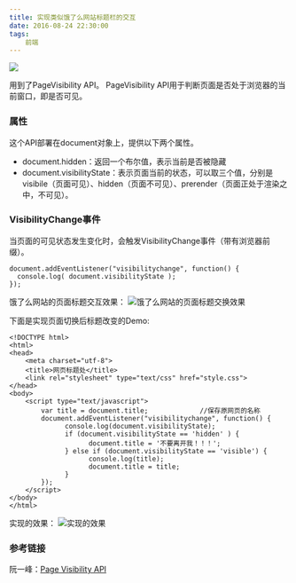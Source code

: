 ```yaml
---
title: 实现类似饿了么网站标题栏的交互
date: 2016-08-24 22:30:00
tags:
	前端
---
```


<img src='http://ob9qd20l4.bkt.clouddn.com/elemo.jpg' class='full-image' >

<!--more-->

用到了PageVisibility API。
PageVisibility API用于判断页面是否处于浏览器的当前窗口，即是否可见。
### 属性
这个API部署在document对象上，提供以下两个属性。
- document.hidden：返回一个布尔值，表示当前是否被隐藏
- document.visibilityState：表示页面当前的状态，可以取三个值，分别是visibile（页面可见）、hidden（页面不可见）、prerender（页面正处于渲染之中，不可见）。

### VisibilityChange事件
当页面的可见状态发生变化时，会触发VisibilityChange事件（带有浏览器前缀）。
```
document.addEventListener("visibilitychange", function() {
  console.log( document.visibilityState );
});
```

饿了么网站的页面标题交互效果：
![饿了么网站的页面标题交换效果](http://ob9qd20l4.bkt.clouddn.com/QQ%E6%88%AA%E5%9B%BE20160824224100.jpg)


下面是实现页面切换后标题改变的Demo:


```
<!DOCTYPE html>
<html>
<head>
	<meta charset="utf-8">
	<title>网页标题处</title>
	<link rel="stylesheet" type="text/css" href="style.css">
</head>
<body>
	<script type="text/javascript">
		var title = document.title;				//保存原网页的名称
		document.addEventListener("visibilitychange", function() {  
			  console.log(document.visibilityState);
			  if (document.visibilityState == 'hidden' ) {
			  		document.title = '不要离开我！！！';
			  } else if (document.visibilityState == 'visible') {
			  		console.log(title);
			  		document.title = title;
			  }
		});
	</script>
</body>
</html>
```
实现的效果：
![实现的效果](http://ob9qd20l4.bkt.clouddn.com/QQ%E6%88%AA%E5%9B%BE20160825003855.jpg)

### 参考链接
阮一峰：[Page Visibility API](http://javascript.ruanyifeng.com/htmlapi/pagevisibility.html)